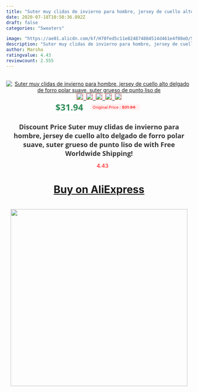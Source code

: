 ```yaml
---
title: "Suter muy clidas de invierno para hombre, jersey de cuello alto delgado de forro polar suave, suter grueso de punto liso de"
date: 2020-07-18T10:50:36.892Z
draft: false
categories: "Sweaters"

image: "https://ae01.alicdn.com/kf/H70fed5c11e824874884514d461e4f08eD/Suter-muy-clidas-de-invierno-para-hombre-jersey-de-cuello-alto-delgado-de-forro-polar-suave.jpg"
description: "Suter muy clidas de invierno para hombre, jersey de cuello alto delgado de forro polar suave, suter grueso de punto liso de"
author: Marsha
ratingvalue: 4.43
reviewcount: 2.555
---
```

<br>
<div style="text-align: center;">
<a href="https://s.click.aliexpress.com/e/_ApmkLF" target="_blank" rel="nofollow noopener noreferrer"><img alt="Suter muy clidas de invierno para hombre, jersey de cuello alto delgado de forro polar suave, suter grueso de punto liso de" class="magnifier-image" src="https://ae01.alicdn.com/kf/H70fed5c11e824874884514d461e4f08eD/Suter-muy-clidas-de-invierno-para-hombre-jersey-de-cuello-alto-delgado-de-forro-polar-suave.jpg_640x640.jpg">
<br>
<img style="border:1px solid salmon" src="https://ae01.alicdn.com/kf/H70fed5c11e824874884514d461e4f08eD/Suter-muy-clidas-de-invierno-para-hombre-jersey-de-cuello-alto-delgado-de-forro-polar-suave.jpg_120x120.jpg">&nbsp;&nbsp;<img style="border:1px solid salmon" src="https://ae01.alicdn.com/kf/Ha6d5e94929244bb8b97a2e1f9a8ba133b/Suter-muy-clidas-de-invierno-para-hombre-jersey-de-cuello-alto-delgado-de-forro-polar-suave.jpg_120x120.jpg">&nbsp;&nbsp;<img style="border:1px solid salmon" src="https://ae01.alicdn.com/kf/Heda13b8ab62449698b9aa7b216c836ec3/Suter-muy-clidas-de-invierno-para-hombre-jersey-de-cuello-alto-delgado-de-forro-polar-suave.jpg_120x120.jpg">&nbsp;&nbsp;<img style="border:1px solid salmon" src="https://ae01.alicdn.com/kf/H40ae11c1a4e74160b932f197fd86a427z/Suter-muy-clidas-de-invierno-para-hombre-jersey-de-cuello-alto-delgado-de-forro-polar-suave.jpg_120x120.jpg">&nbsp;&nbsp;<img style="border:1px solid salmon" src="https://ae01.alicdn.com/kf/Hdd560d2fad334408bb295b36fd2db221C/Suter-muy-clidas-de-invierno-para-hombre-jersey-de-cuello-alto-delgado-de-forro-polar-suave.jpg_120x120.jpg"></a></div><br0>
<div style="text-align: center;"><span style="background-color: white; border: 0px; box-sizing: border-box; color: seagreen; display: inline-block; font-family: &quot;open sans&quot; , &quot;arial&quot; , &quot;helvetica&quot; , sans-serif , &quot;heiti&quot;; font-size: 24px; font-stretch: inherit; font-weight: 700; line-height: inherit; margin: 0px 10px 0px 0px; padding: 0px; vertical-align: middle;">$31.94 </span>
<span style="background: rgb(255 , 241 , 241); border-radius: 3px; border: 0px; box-sizing: border-box; color: #ff4747; display: inline-block; font-family: inherit; font-size: 12px; font-stretch: inherit; font-style: inherit; font-variant: inherit; font-weight: 600; line-height: inherit; margin: 0px; padding: 2px 5px; transform: scale(0.9); vertical-align: middle;">Original Price : <b style="text-decoration: line-through;">$31.94 </b> &nbsp;&nbsp;</span></div>
<h1 style="color: #333333; display: inline-block; font-family: &quot;open sans&quot; , &quot;arial&quot; , &quot;helvetica&quot; , sans-serif , &quot;heiti&quot;; font-size: 18px; font-stretch: inherit; font-weight: 700; text-align: center;">Discount Price Suter muy clidas de invierno para hombre, jersey de cuello alto delgado de forro polar suave, suter grueso de punto liso de with Free Worldwide Shipping!</h1>
<div style="color: #ff4747; text-align: center;">
<img src="https://4.bp.blogspot.com/-M0ZcTcb-5uY/XleCXlxnR4I/AAAAAAAAAEc/OrjgMkXV1oMQFaCRZj5HQwOCBcu3w1FegCPcBGAYYCw/s1600/star.png" style="height: 15px;">&nbsp;<b>4.43</b></div>
<div class="button_cont" align="center"><a class="buynow_a" href="https://s.click.aliexpress.com/e/_ApmkLF" target="_blank" rel="nofollow noopener noreferrer"><H1>Buy on AliExpress</H1></a></div><br>
<div class="separator" style="clear: both; text-align: center;">
<img src="https://lh3.googleusercontent.com/-pTy5HemUv9M/XlePHvY0dAI/AAAAAAAAAE4/0nX5iRUoIWY8eMW9Dpxeirr157OZliDIgCLcBGAsYHQ/s1600/badge.gif" width="480">
</div>
